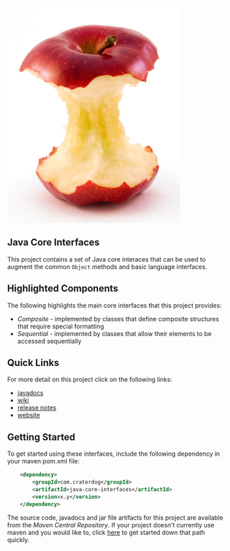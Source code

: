 ![Java Core Interfaces](https://github.com/craterdog/java-core-interfaces/blob/master/docs/images/AppleCore.jpg)

## Java Core Interfaces
This project contains a set of Java core interaces that can be used to augment the common `Object`
methods and basic language interfaces.

## Highlighted Components
The following highlights the main core interfaces that this project provides:
 * *Composite* - implemented by classes that define composite structures that require special formatting
 * *Sequential* - implemented by classes that allow their elements to be accessed sequentially

## Quick Links
For more detail on this project click on the following links:
 * [javadocs](http://craterdog.github.io/java-core-interfaces/latest/index.html)
 * [wiki](https://github.com/craterdog/java-core-interfaces/wiki)
 * [release notes](https://github.com/craterdog/java-core-interfaces/wiki/releases)
 * [website](http://craterdog.com)

## Getting Started
To get started using these interfaces, include the following dependency in your maven pom.xml file:

```xml
    <dependency>
        <groupId>com.craterdog</groupId>
        <artifactId>java-core-interfaces</artifactId>
        <version>x.y</version>
    </dependency>
```

The source code, javadocs and jar file artifacts for this project are available from the
*Maven Central Repository*. If your project doesn't currently use maven and you would like to,
click [here](https://github.com/craterdog/maven-parent-poms) to get started down that path quickly.
